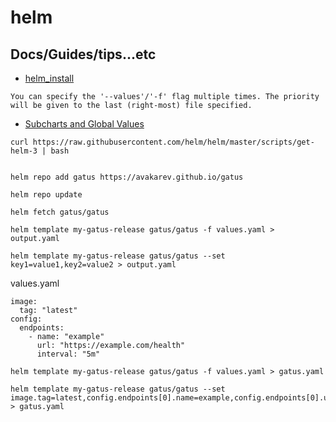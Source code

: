 # helm

## Docs/Guides/tips...etc

* [helm_install](https://helm.sh/docs/helm/helm_install/)
```
You can specify the '--values'/'-f' flag multiple times. The priority will be given to the last (right-most) file specified.
```

* [Subcharts and Global Values](https://helm.sh/docs/chart_template_guide/subcharts_and_globals/)

```
curl https://raw.githubusercontent.com/helm/helm/master/scripts/get-helm-3 | bash


helm repo add gatus https://avakarev.github.io/gatus

helm repo update

helm fetch gatus/gatus

helm template my-gatus-release gatus/gatus -f values.yaml > output.yaml

helm template my-gatus-release gatus/gatus --set key1=value1,key2=value2 > output.yaml

```

values.yaml

```
image:
  tag: "latest"
config:
  endpoints:
    - name: "example"
      url: "https://example.com/health"
      interval: "5m"
```

```
helm template my-gatus-release gatus/gatus -f values.yaml > gatus.yaml

helm template my-gatus-release gatus/gatus --set image.tag=latest,config.endpoints[0].name=example,config.endpoints[0].url=https://example.com/health,config.endpoints[0].interval=5m > gatus.yaml
```